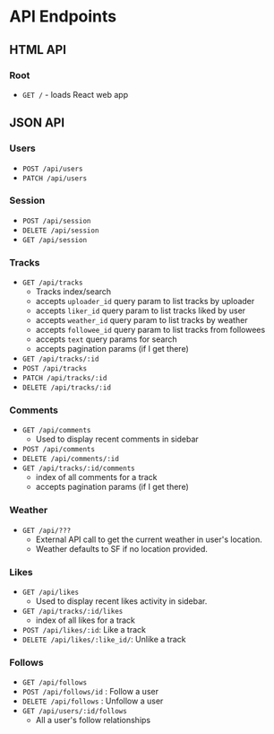 # API Endpoints

## HTML API

### Root

- `GET /` - loads React web app

## JSON API

### Users

- `POST /api/users`
- `PATCH /api/users`

### Session

- `POST /api/session`
- `DELETE /api/session`
- `GET /api/session`

### Tracks

- `GET /api/tracks`
  - Tracks index/search
  - accepts `uploader_id` query param to list tracks by uploader
  - accepts `liker_id` query param to list tracks liked by user
  - accepts `weather_id` query param to list tracks by weather
  - accepts `followee_id` query param to list tracks from followees
  - accepts `text` query params for search
  - accepts pagination params (if I get there)
- `GET /api/tracks/:id`
- `POST /api/tracks`
- `PATCH /api/tracks/:id`
- `DELETE /api/tracks/:id`

### Comments

- `GET /api/comments`
  - Used to display recent comments in sidebar
- `POST /api/comments`
- `DELETE /api/comments/:id`
- `GET /api/tracks/:id/comments`
  - index of all comments for a track
  - accepts pagination params (if I get there)

### Weather

- `GET /api/???`
  - External API call to get the current weather in user's location.
  - Weather defaults to SF if no location provided.

### Likes

- `GET /api/likes`
  - Used to display recent likes activity in sidebar.
- `GET /api/tracks/:id/likes`
  - index of all likes for a track
- `POST /api/likes/:id`: Like a track
- `DELETE /api/likes/:like_id/`: Unlike a track

### Follows

- `GET /api/follows`
- `POST /api/follows/id` : Follow a user
- `DELETE /api/follows` : Unfollow a user
- `GET /api/users/:id/follows`
  - All a user's follow relationships
